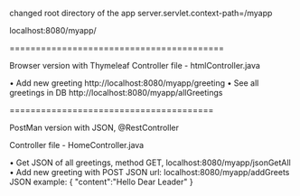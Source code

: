 changed root directory of the app
server.servlet.context-path=/myapp

localhost:8080/myapp/

=========================================

Browser version with Thymeleaf 
Controller file - htmlController.java

• Add new greeting  http://localhost:8080/myapp/greeting
• See all greetings in DB   http://localhost:8080/myapp/allGreetings

=======================================

PostMan version with JSON, @RestController

Controller file - HomeController.java

• Get JSON of all greetings, method GET, localhost:8080/myapp/jsonGetAll
• Add new greeting with POST JSON 
    url: localhost:8080/myapp/addGreets
    JSON example: { "content":"Hello Dear Leader" }
